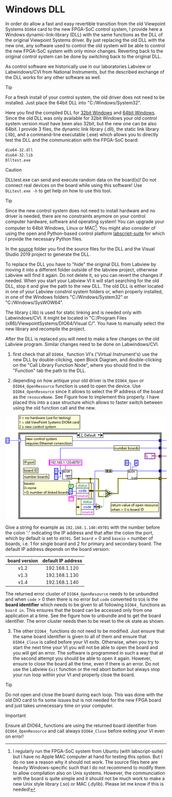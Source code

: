 # Windows DLL

In order do allow a fast and easy revertible transition from the old Viewpoint Systems `DIO64` card to the new FPGA-SoC control system, I provide here a Windows dynamic-link-library (DLL) with the same functions as the DLL of the original Viewpoint Systems driver. By just replacing the old DLL with the new one, any software used to control the old system will be able to control the new FPGA-SoC system with only minor changes. Reverting back to the original control system can be done by switching back to the original DLL.

As control software we historically use in our laboratories Labview or Labwindows/CVI from National Instruments, but the described exchange of the DLL works for any other software as well. 

> [!TIP]
> For a fresh install of your control system, the old driver does not need to be installed. Just place the 64bit DLL into "C:/Windows/System32". 

Here you find the compiled DLL for [32bit Windows](/Windows-DLL/Windows-DLL-x86) and [64bit Windows](/Windows-DLL/Windows-DLL-x64). Since the old DLL was only available for 32bit Windows your old control system version must have been also 32bit, but the new one can be also 64bit. I provide 3 files, the dynamic link library (.dll), the static link library (.lib), and a command-line executable (.exe) which allows you to directly test the DLL and the communication with the FPGA-SoC board:

    dio64-32.dll
    dio64-32.lib
    Dlltest.exe

> [!CAUTION]
> DLLtest.exe can send and execute random data on the board(s)! Do not connect real devices on the board while using this software! Use `DLLtest.exe -h` to get help on how to use this tool.

> [!TIP]
> Since the new control system does not need to install hardware and no driver is needed, there are no constraints anymore on your control computer hardware, software and operating system! You can upgrade your computer to 64bit Windows, Linux or MAC[^1]. You might also consider of using the open and Python-based control platform [labscript-suite](/labscript-suite) for which I provide the necessary Python files.

In the [source](/Windows-DLL/source) folder you find the source files for the DLL and the Visual Studio 2019 project to generate the DLL.

To replace the DLL you have to "hide" the original DLL from Labview by moving it into a different folder outside of the labview project, otherwise Labview will find it again. Do not delete it, so you can revert the changes if needed. When you start your Labview VI it will start searching for the old DLL, stop it and give the path to the new DLL. The old DLL is either located in one of your Labview constrol system folders or, when properly installed, in one of the Windows folders "C:/Windows/System32" or "C:/Windows/SysWOW64".

The library (.lib) is used for static linking and is needed only with Labwindows/CVI. It might be located in "C:/Program Files (x86)/ViewpointSystems/DIO64/Visual C/". You have to manually select the new library and recompile the project. 

After the DLL is replaced you will need to make a few changes on the old Labview program. Similar changes need to be done on Labwindows/CVI.

1. first check that all `DIO64_` function VI's ('Virtual Instrument's) use the new DLL by double-clicking, open Block Diagram, and double-clicking on the "Call Library Function Node", where you should find in the "Function" tab the path to the DLL. 

2. depending on how antique your old driver is the `DIO64_Open` or `DIO64_OpenResource` function is used to open the device. Use `DIO64_OpenResource` since it allows to select the IP address of the board as the `resouceName`. See Figure how to implement this properly. I have placed this into a case structure which allows to faster switch between using the old function call and the new.

![Figure OpenResource](/Windows-DLL/images/OpenResource.png)

Give a string for example as `192.168.1.140:49701` with the number before the colon ':' indicating the IP address and that after the colon the port, which by default is set to `49701`. Set `board` = 0 and `baseio` = number of boards, i.e. 1 for single board and 2 for primary and secondary board. The default IP address depends on the board version:

| board version  | default IP address |
| :---: | :---: |
| v1.2 | 192.168.1.120 |
| v1.3 | 192.168.1.130 |
| v1.4 | 192.168.1.140 |

The returned error cluster of `DIO64_OpenResource` needs to be unbundled and when `code` > 0 then there is no error but `code` converted to `U16` is the **board identifier** which needs to be given to all following `DIO64_` functions as `board in`. This ensures that the board can be accessed only from one application at a time. See the figure how to unbundle and to get the board identifier. The error cluster needs then to be reset to the ok state as shown.

3. The other `DIO64_` functions do not need to be modified. Just ensure that the same board identifier is given to all of them and ensure that `DIO64_Close` is called before your VI exits. Otherwise, when you try to start the next time your VI you will not be able to open the board and you will get an error. The software is programmed in such a way that at the second attempt you should be able to open it again. However, ensure to close the board all the time, even if there is an error. Do not use the Labview `Exit` function or the red abort button but always stop your run loop within your VI and properly close the board.

> [!TIP]
> Do not open and close the board during each loop. This was done with the old DIO card to fix some issues but is not needed for the new FPGA board and just takes unnecessary time on your computer.

> [!IMPORTANT]
> Ensure all DIO64_ functions are using the returned board identifier from `DIO64_OpenResource` and call always `DIO64_Close` before exiting your VI even on error!

[^1]: I regularly run the FPGA-SoC system from Ubuntu (with labscript-suite) but I have no Apple MAC computer at hand for testing this option. But I do no see a reason why it should not work. The source files here are heavily Windows-specific such that I do not recommend to modify them to allow compilation also on Unix systems. However, the communciation with the board is quite simple and it should not be much work to make a new Unix style library (.so) or MAC (.dylib). Please let me know if this is needed!

